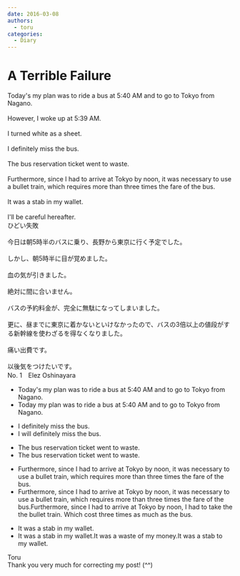 ```yaml
---
date: 2016-03-08
authors:
  - toru
categories:
  - Diary
---
```


<h1 id="subject_show">A Terrible Failure</h1>
<div class="date" hidden>Mar 8, 2016 19:30</div>
<div id="post"><div id="body_show_ori">
Today's my plan was to ride a bus at 5:40 AM and to go to Tokyo from Nagano.<br/><br/>However, I woke up at 5:39 AM.<br/><br/>I turned white as a sheet.<br/><br/>I definitely miss the bus.<br/><br/>The bus reservation ticket went to waste.<br/><br/>Furthermore, since I had to arrive at Tokyo by noon, it was necessary to use a bullet train, which requires more than three times the fare of the bus.<br/><br/>It was a stab in my wallet.<br/><br/>I'll be careful hereafter.
</div></div>

<!-- more -->

<div id="post_ja"><div id="body_show_mo">
ひどい失敗<br/><br/>今日は朝5時半のバスに乗り、長野から東京に行く予定でした。<br/><br/>しかし、朝5時半に目が覚めました。<br/><br/>血の気が引きました。<br/><br/>絶対に間に合いません。<br/><br/>バスの予約料金が、完全に無駄になってしまいました。<br/><br/>更に、昼までに東京に着かないといけなかったので、バスの3倍以上の値段がする新幹線を使わざるを得なくなりました。<br/><br/>痛い出費です。<br/><br/>以後気をつけたいです。
</div></div>
<div id="block"><div class="first_name"> No. 1　<span class="just_name">Elez Oshinayara</span></div><div id="block2">
<ul class="correction_field">
<li class="incorrect">Today's my plan was to ride a bus at 5:40 AM and to go to Tokyo from Nagano.</li>
<li class="corrected correct">
<span class="f_red">Today</span> my plan was to ride a bus at 5:40 AM and to go to Tokyo from Nagano.
</li>
</ul>
<ul class="correction_field">
<li class="incorrect">I definitely miss the bus.</li>
<li class="corrected correct">
I <span class="f_red">will</span> definitely miss the bus.
</li>
</ul>
<ul class="correction_field">
<li class="incorrect">The bus reservation ticket went to waste.</li>
<li class="corrected correct">
The bus reservation ticket went to waste.
</li>
</ul>
<ul class="correction_field">
<li class="incorrect">Furthermore, since I had to arrive at Tokyo by noon, it was necessary to use a bullet train, which requires more than three times the fare of the bus.</li>
<li class="corrected correct">
Furthermore, since I had to arrive at Tokyo by noon, it was necessary to use a bullet train, which requires more than three times the fare of the bus.Furthermore, since I had to arrive at Tokyo by noon, <span class="f_red">I had to take the the bullet train. Which cost three times as much as the bus.</span>
</li>
</ul>
<ul class="correction_field">
<li class="incorrect">It was a stab in my wallet.</li>
<li class="corrected correct">
It was a stab in my wallet.It was a waste of my money.It was a stab <span class="f_red">to</span> my wallet.
</li>
</ul>
</div><div class="name"><span class="just_name">Toru</span><br>
Thank you very much for correcting my post! (^^)
</div>
</div>
